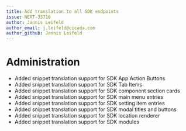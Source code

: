 ```yaml
---
title: Add translation to all SDK endpoints
issue: NEXT-33716
author: Jannis Leifeld
author_email: j.leifeld@cicada.com
author_github: Jannis Leifeld
---
```

# Administration
* Added snippet translation support for SDK App Action Buttons
* Added snippet translation support for SDK Tab Items
* Added snippet translation support for SDK component section cards
* Added snippet translation support for SDK main menu entries
* Added snippet translation support for SDK setting item entries
* Added snippet translation support for SDK modal titles and buttons
* Added snippet translation support for SDK location renderer
* Added snippet translation support for SDK modules
